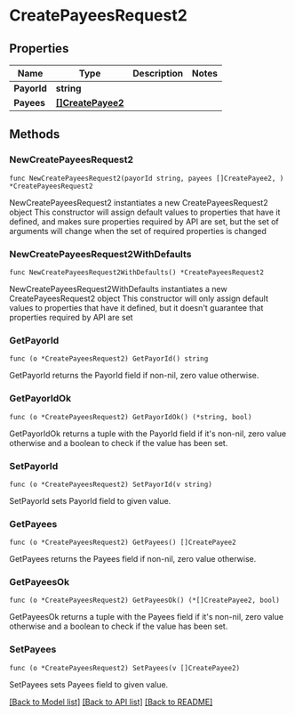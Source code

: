 # CreatePayeesRequest2

## Properties

Name | Type | Description | Notes
------------ | ------------- | ------------- | -------------
**PayorId** | **string** |  | 
**Payees** | [**[]CreatePayee2**](CreatePayee2.md) |  | 

## Methods

### NewCreatePayeesRequest2

`func NewCreatePayeesRequest2(payorId string, payees []CreatePayee2, ) *CreatePayeesRequest2`

NewCreatePayeesRequest2 instantiates a new CreatePayeesRequest2 object
This constructor will assign default values to properties that have it defined,
and makes sure properties required by API are set, but the set of arguments
will change when the set of required properties is changed

### NewCreatePayeesRequest2WithDefaults

`func NewCreatePayeesRequest2WithDefaults() *CreatePayeesRequest2`

NewCreatePayeesRequest2WithDefaults instantiates a new CreatePayeesRequest2 object
This constructor will only assign default values to properties that have it defined,
but it doesn't guarantee that properties required by API are set

### GetPayorId

`func (o *CreatePayeesRequest2) GetPayorId() string`

GetPayorId returns the PayorId field if non-nil, zero value otherwise.

### GetPayorIdOk

`func (o *CreatePayeesRequest2) GetPayorIdOk() (*string, bool)`

GetPayorIdOk returns a tuple with the PayorId field if it's non-nil, zero value otherwise
and a boolean to check if the value has been set.

### SetPayorId

`func (o *CreatePayeesRequest2) SetPayorId(v string)`

SetPayorId sets PayorId field to given value.


### GetPayees

`func (o *CreatePayeesRequest2) GetPayees() []CreatePayee2`

GetPayees returns the Payees field if non-nil, zero value otherwise.

### GetPayeesOk

`func (o *CreatePayeesRequest2) GetPayeesOk() (*[]CreatePayee2, bool)`

GetPayeesOk returns a tuple with the Payees field if it's non-nil, zero value otherwise
and a boolean to check if the value has been set.

### SetPayees

`func (o *CreatePayeesRequest2) SetPayees(v []CreatePayee2)`

SetPayees sets Payees field to given value.



[[Back to Model list]](../README.md#documentation-for-models) [[Back to API list]](../README.md#documentation-for-api-endpoints) [[Back to README]](../README.md)


